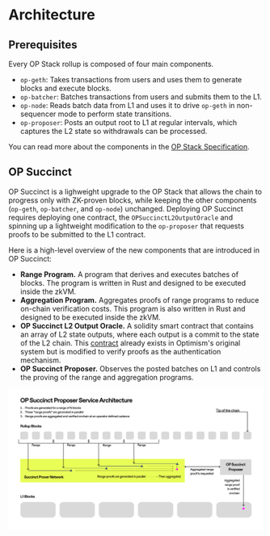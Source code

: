 # Architecture

## Prerequisites

Every OP Stack rollup is composed of four main components.

- `op-geth`: Takes transactions from users and uses them to generate blocks and execute blocks.
- `op-batcher`: Batches transactions from users and submits them to the L1.
- `op-node`: Reads batch data from L1 and uses it to drive `op-geth` in non-sequencer mode to perform state transitions.
- `op-proposer`: Posts an output root to L1 at regular intervals, which captures the L2 state so withdrawals can be processed.

You can read more about the components in the [OP Stack Specification](https://specs.optimism.io/).

## OP Succinct

OP Succinct is a lighweight upgrade to the OP Stack that allows the chain to progress only with ZK-proven blocks, while keeping the other components (`op-geth`, `op-batcher`, and `op-node`) unchanged. Deploying OP Succinct requires deploying one contract, the `OPSuccinctL2OutputOracle` and spinning up a lightweight modification to the `op-proposer` that requests proofs to be submitted to the L1 contract.

Here is a high-level overview of the new components that are introduced in OP Succinct:

- **Range Program.** A program that derives and executes batches of blocks. The program is written in Rust and designed to be executed inside the zkVM.
- **Aggregation Program.** Aggregates proofs of range programs to reduce on-chain verification costs. This program is also written in Rust and designed to be executed inside the zkVM.
- **OP Succinct L2 Output Oracle.** A solidity smart contract that contains an array of L2 state outputs, where each output is a commit to the state of the L2 chain. This [contract](https://github.com/ethereum-optimism/optimism/blob/3e68cf018d8b9b474e918def32a56d1dbf028d83/packages/contracts-bedrock/src/L1/L2OutputOracle.sol) already exists in Optimism's original system but is modified to verify proofs as the authentication mechanism.
- **OP Succinct Proposer.** Observes the posted batches on L1 and controls the proving of the range and aggregation programs.


![OP Succinct Architecture](./assets/op-succinct-proposer-architecture.jpg)
